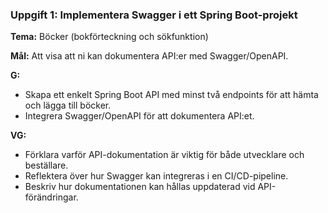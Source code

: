 ### Uppgift 1: Implementera Swagger i ett Spring Boot-projekt

**Tema:** Böcker (bokförteckning och sökfunktion)

**Mål:** Att visa att ni kan dokumentera API:er med Swagger/OpenAPI.

**G:**

-   Skapa ett enkelt Spring Boot API med minst två endpoints för att hämta och lägga till böcker.
-   Integrera Swagger/OpenAPI för att dokumentera API:et.

**VG:**

-   Förklara varför API-dokumentation är viktig för både utvecklare och beställare.
-   Reflektera över hur Swagger kan integreras i en CI/CD-pipeline.
-   Beskriv hur dokumentationen kan hållas uppdaterad vid API-förändringar.
